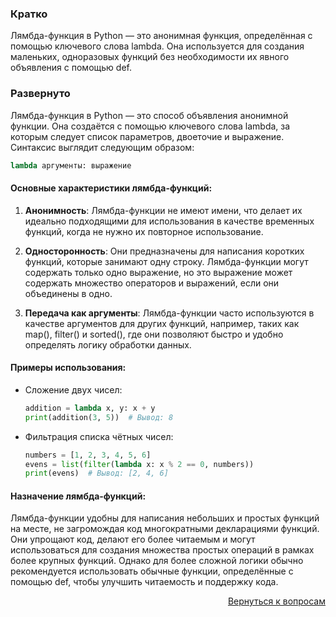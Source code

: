 ### Кратко

Лямбда-функция в Python — это анонимная функция, определённая с помощью ключевого слова lambda. Она используется для
создания маленьких, одноразовых функций без необходимости их явного объявления с помощью def.

### Развернуто

Лямбда-функция в Python — это способ объявления анонимной функции. Она создаётся с помощью ключевого слова lambda, за
которым следует список параметров, двоеточие и выражение. Синтаксис выглядит следующим образом:

```python
lambda аргументы: выражение
```

#### Основные характеристики лямбда-функций:

1. **Анонимность**: Лямбда-функции не имеют имени, что делает их идеально подходящими для использования в качестве
   временных функций, когда не нужно их повторное использование.

2. **Односторонность**: Они предназначены для написания коротких функций, которые занимают одну строку. Лямбда-функции
   могут содержать только одно выражение, но это выражение может содержать множество операторов и выражений,
   если они объединены в одно.

3. **Передача как аргументы**: Лямбда-функции часто используются в качестве аргументов для других функций, например,
   таких как map(), filter() и sorted(), где они позволяют быстро и удобно определять логику обработки данных.

#### Примеры использования:

- Сложение двух чисел:
  ```python
  addition = lambda x, y: x + y
  print(addition(3, 5))  # Вывод: 8
  ```

- Фильтрация списка чётных чисел:
  ```python
  numbers = [1, 2, 3, 4, 5, 6]
  evens = list(filter(lambda x: x % 2 == 0, numbers))
  print(evens)  # Вывод: [2, 4, 6]
  ```

#### Назначение лямбда-функций:

Лямбда-функции удобны для написания небольших и простых функций на месте, не загромождая код многократными декларациями
функций. Они упрощают код, делают его более читаемым и могут использоваться для создания множества простых операций в
рамках более крупных функций. Однако для более сложной логики обычно рекомендуется использовать обычные функции,
определённые с помощью def, чтобы улучшить читаемость и поддержку кода.

<div align="right">

[Вернуться к вопросам](../Вопросы.md)

</div>
